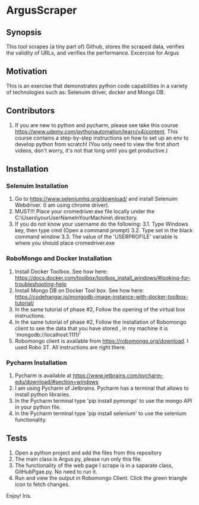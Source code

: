# ArgusScraper

## Synopsis
This tool scrapes (a tiny part of) Github, stores the scraped data, verifies the validity of URLs, and verifies the performance.
Excercise for Argus

## Motivation
This is an exercise that demonstrates python code capabilities in a variety of technologies such as: Selenuim driver, docker and Mongo DB.

## Contributors
1. If you are new to python and pycharm, please see take this course https://www.udemy.com/pythonautomation/learn/v4/content.
This course contains a step-by-step instructions on how to set up an env to develop python from scratch! 
(You only need to view the first short videos, don't worry, it's not that long until you get productive.)

## Installation
### Selenuim Installation
1. Go to https://www.seleniumhq.org/download/ and install Selenuim Webdriver. (I am using chrome driver).
2. MUST!!! Place your cromedriver.exe file locally under the C:\Users\yourUserNameInYourMachine\ directory.
3. If you do not know your username do the following:
  3.1. Type Windows key, then type cmd (Open a command prompt)
  3.2. Type set in the black command window
  3.3. The value of the 'USERPROFILE' variable is where you should place cromedriver.exe
  
### RoboMongo and Docker Installation
1. Install Docker Toolbox. See how here: https://docs.docker.com/toolbox/toolbox_install_windows/#looking-for-troubleshooting-help
2. Install Mongo DB on Docker Tool box. See how here: https://codehangar.io/mongodb-image-instance-with-docker-toolbox-tutorial/
3. In the same tutorial of phase #2, Follow the opening of the virtual box instructions.
4. In the same tutorial of phase #2, Follow the installation of Robomongo client to see the data that you have stored , in my machine it is 'mongodb://localhost:1111/'
5. Robomongo client is available from https://robomongo.org/download. I used Robo 3T. All instructions are right there.

### Pycharm Installation
1. Pycharm is available at https://www.jetbrains.com/pycharm-edu/download/#section=windows
2. I am using Pycharm of Jetbrains. Pycharm has a terminal that allows to install python libraries.
3. In the Pycharm terminal type 'pip install pymongo' to use the mongo API in your python file.
4. In the Pycharm terminal type 'pip install selenium' to use the selenium functionality.

## Tests
1. Open a python project and add the files from this repository
2. The main class is Argus.py, please run only this file.
3. The functionality of the web page I scrape is in a saparate class, GitHubPgae.py. No need to run it.
4. Run and view the output in Robomongo Client. Click the green triangle icon to fetch changes.

Enjoy!
Iris.
